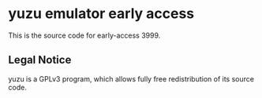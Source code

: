 yuzu emulator early access
=============

This is the source code for early-access 3999.

## Legal Notice

yuzu is a GPLv3 program, which allows fully free redistribution of its source code.